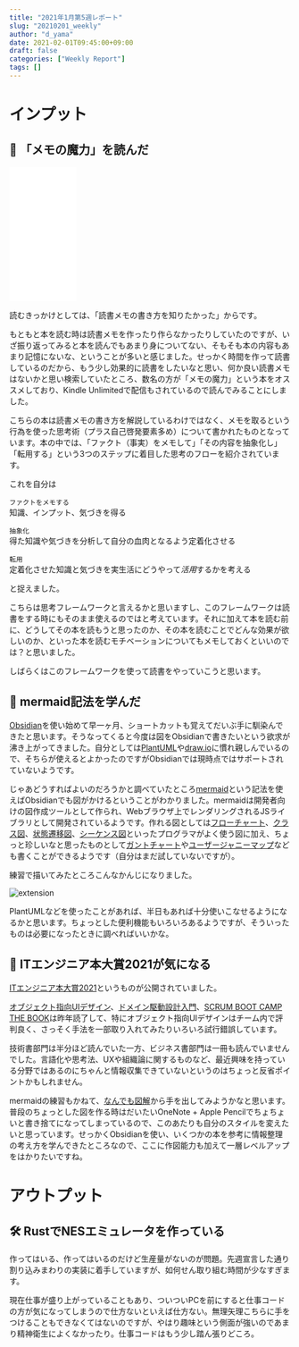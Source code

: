 ```yaml
---
title: "2021年1月第5週レポート"
slug: "20210201_weekly"
author: "d_yama"
date: 2021-02-01T09:45:00+09:00
draft: false
categories: ["Weekly Report"]
tags: []
---
```


# インプット

## 📝 「メモの魔力」を読んだ

<iframe style="width:120px;height:240px;" marginwidth="0" marginheight="0" scrolling="no" frameborder="0" src="//rcm-fe.amazon-adsystem.com/e/cm?lt1=_blank&bc1=000000&IS2=1&bg1=FFFFFF&fc1=000000&lc1=0000FF&t=7dyama-22&language=ja_JP&o=9&p=8&l=as4&m=amazon&f=ifr&ref=as_ss_li_til&asins=B07L67XZSS&linkId=e1dc52e5af1ff5215ac3e93319600304"></iframe>

読むきっかけとしては、「読書メモの書き方を知りたかった」からです。

もともと本を読む時は読書メモを作ったり作らなかったりしていたのですが、いざ振り返ってみると本を読んでもあまり身についてない、そもそも本の内容もあまり記憶にないな、ということが多いと感じました。せっかく時間を作って読書しているのだから、もう少し効果的に読書をしたいなと思い、何か良い読書メモはないかと思い検索していたところ、数名の方が「メモの魔力」という本をオススメしており、Kindle Unlimitedで配信もされているので読んでみることにしました。

こちらの本は読書メモの書き方を解説しているわけではなく、メモを取るという行為を使った思考術（プラス自己啓発要素多め）について書かれたものとなっています。本の中では、「ファクト（事実）をメモして」「その内容を抽象化し」「転用する」という3つのステップに着目した思考のフローを紹介されています。

これを自分は

`ファクトをメモする`  
知識、インプット、気づきを得る

`抽象化`  
得た知識や気づきを分析して自分の血肉となるよう定着化させる

`転用`  
定着化させた知識と気づきを実生活にどうやって*活用*するかを考える

と捉えました。

こちらは思考フレームワークと言えるかと思いますし、このフレームワークは読書をする時にもそのまま使えるのではと考えています。それに加えて本を読む前に、どうしてその本を読もうと思ったのか、その本を読むことでどんな効果が欲しいのか、といった本を読むモチベーションについてもメモしておくといいのでは？と思いました。

しばらくはこのフレームワークを使って読書をやっていこうと思います。

## 📝 mermaid記法を学んだ

[Obsidian](https://obsidian.md/)を使い始めて早一ヶ月、ショートカットも覚えてだいぶ手に馴染んできたと思います。そうなってくると今度は図をObsidianで書きたいという欲求が沸き上がってきました。自分としては[PlantUML](https://plantuml.com/)や[draw.io](https://app.diagrams.net/)に慣れ親しんでいるので、そちらが使えるとよかったのですがObsidianでは現時点ではサポートされていないようです。

じゃあどうすればよいのだろうかと調べていたところ[mermaid](https://mermaid-js.github.io/mermaid/#/)という記法を使えばObsidianでも図がかけるということがわかりました。mermaidは開発者向けの図作成ツールとして作られ、Webブラウザ上でレンダリングされるJSライブラリとして開発されているようです。作れる図としては[フローチャート](https://mermaid-js.github.io/mermaid/#/flowchart)、[クラス図](https://mermaid-js.github.io/mermaid/#/classDiagram)、[状態遷移図](https://mermaid-js.github.io/mermaid/#/stateDiagram)、[シーケンス図](https://mermaid-js.github.io/mermaid/#/sequenceDiagram)といったプログラマがよく使う図に加え、ちょっと珍しいなと思ったものとして[ガントチャート](https://mermaid-js.github.io/mermaid/#/gantt)や[ユーザージャニーマップ](https://mermaid-js.github.io/mermaid/#/user-journey)なども書くことができるようです（自分はまだ試していないですが）。

練習で描いてみたところこんなかんじになりました。

![extension](/image/20210201_01.png)

PlantUMLなどを使ったことがあれば、半日もあれば十分使いこなせるようになるかと思います。ちょっとした便利機能もいろいろあるようですが、そういったものは必要になったときに調べればいいかな。

## 📝 ITエンジニア本大賞2021が気になる

[ITエンジニア本大賞2021](https://www.shoeisha.co.jp/campaign/award/2021/result)というものが公開されていました。

[オブジェクト指向UIデザイン](https://amzn.to/3agaghO)、[ドメイン駆動設計入門](https://amzn.to/2NIAAJJ)、[SCRUM BOOT CAMP THE BOOK](https://amzn.to/3agVyXQ)は昨年読了して、特にオブジェクト指向UIデザインはチーム内で評判良く、さっそく手法を一部取り入れてみたりいろいろ試行錯誤しています。

技術書部門は半分ほど読んでいた一方、ビジネス書部門は一冊も読んでいませんでした。言語化や思考法、UXや組織論に関するものなど、最近興味を持っている分野ではあるのにちゃんと情報収集できていないというのはちょっと反省ポイントかもしれません。

mermaidの練習もかねて、[なんでも図解](https://amzn.to/3pBuo4z)から手を出してみようかなと思います。普段のちょっとした図を作る時はだいたいOneNote + Apple Pencilでちょちょいと書き捨てになってしまっているので、このあたりも自分のスタイルを変えたいと思っています。せっかくObsidianを使い、いくつかの本を参考に情報整理の考え方を学んできたところなので、ここに作図能力も加えて一層レベルアップをはかりたいですね。

# アウトプット

## 🛠️ RustでNESエミュレータを作っている

作ってはいる、作ってはいるのだけど生産量がないのが問題。先週宣言した通り割り込みまわりの実装に着手していますが、如何せん取り組む時間が少なすぎます。

現在仕事が盛り上がっていることもあり、ついついPCを前にすると仕事コードの方が気になってしまうので仕方ないといえば仕方ない。無理矢理こちらに手をつけることもできなくてはないのですが、やはり趣味という側面が強いのであまり精神衛生によくなかったり。仕事コードはもう少し踏ん張りどころ。